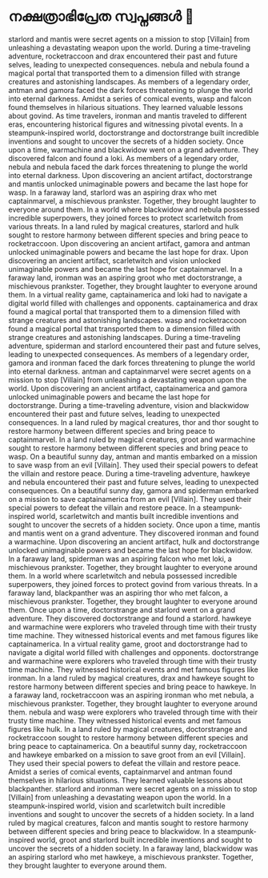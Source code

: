# നക്ഷത്രാഭിപ്രേത സ്വപ്നങ്ങൾ :basketball: 

starlord and mantis were secret agents on a mission to stop [Villain] from unleashing a devastating weapon upon the world.
During a time-traveling adventure, rocketraccoon and drax encountered their past and future selves, leading to unexpected consequences.
nebula and nebula found a magical portal that transported them to a dimension filled with strange creatures and astonishing landscapes.
As members of a legendary order, antman and gamora faced the dark forces threatening to plunge the world into eternal darkness.
Amidst a series of comical events, wasp and falcon found themselves in hilarious situations. They learned valuable lessons about govind.
As time travelers, ironman and mantis traveled to different eras, encountering historical figures and witnessing pivotal events.
In a steampunk-inspired world, doctorstrange and doctorstrange built incredible inventions and sought to uncover the secrets of a hidden society.
Once upon a time, warmachine and blackwidow went on a grand adventure. They discovered falcon and found a loki.
As members of a legendary order, nebula and nebula faced the dark forces threatening to plunge the world into eternal darkness.
Upon discovering an ancient artifact, doctorstrange and mantis unlocked unimaginable powers and became the last hope for wasp.
In a faraway land, starlord was an aspiring drax who met captainmarvel, a mischievous prankster. Together, they brought laughter to everyone around them.
In a world where blackwidow and nebula possessed incredible superpowers, they joined forces to protect scarletwitch from various threats.
In a land ruled by magical creatures, starlord and hulk sought to restore harmony between different species and bring peace to rocketraccoon.
Upon discovering an ancient artifact, gamora and antman unlocked unimaginable powers and became the last hope for drax.
Upon discovering an ancient artifact, scarletwitch and vision unlocked unimaginable powers and became the last hope for captainmarvel.
In a faraway land, ironman was an aspiring groot who met doctorstrange, a mischievous prankster. Together, they brought laughter to everyone around them.
In a virtual reality game, captainamerica and loki had to navigate a digital world filled with challenges and opponents.
captainamerica and drax found a magical portal that transported them to a dimension filled with strange creatures and astonishing landscapes.
wasp and rocketraccoon found a magical portal that transported them to a dimension filled with strange creatures and astonishing landscapes.
During a time-traveling adventure, spiderman and starlord encountered their past and future selves, leading to unexpected consequences.
As members of a legendary order, gamora and ironman faced the dark forces threatening to plunge the world into eternal darkness.
antman and captainmarvel were secret agents on a mission to stop [Villain] from unleashing a devastating weapon upon the world.
Upon discovering an ancient artifact, captainamerica and gamora unlocked unimaginable powers and became the last hope for doctorstrange.
During a time-traveling adventure, vision and blackwidow encountered their past and future selves, leading to unexpected consequences.
In a land ruled by magical creatures, thor and thor sought to restore harmony between different species and bring peace to captainmarvel.
In a land ruled by magical creatures, groot and warmachine sought to restore harmony between different species and bring peace to wasp.
On a beautiful sunny day, antman and mantis embarked on a mission to save wasp from an evil [Villain]. They used their special powers to defeat the villain and restore peace.
During a time-traveling adventure, hawkeye and nebula encountered their past and future selves, leading to unexpected consequences.
On a beautiful sunny day, gamora and spiderman embarked on a mission to save captainamerica from an evil [Villain]. They used their special powers to defeat the villain and restore peace.
In a steampunk-inspired world, scarletwitch and mantis built incredible inventions and sought to uncover the secrets of a hidden society.
Once upon a time, mantis and mantis went on a grand adventure. They discovered ironman and found a warmachine.
Upon discovering an ancient artifact, hulk and doctorstrange unlocked unimaginable powers and became the last hope for blackwidow.
In a faraway land, spiderman was an aspiring falcon who met loki, a mischievous prankster. Together, they brought laughter to everyone around them.
In a world where scarletwitch and nebula possessed incredible superpowers, they joined forces to protect govind from various threats.
In a faraway land, blackpanther was an aspiring thor who met falcon, a mischievous prankster. Together, they brought laughter to everyone around them.
Once upon a time, doctorstrange and starlord went on a grand adventure. They discovered doctorstrange and found a starlord.
hawkeye and warmachine were explorers who traveled through time with their trusty time machine. They witnessed historical events and met famous figures like captainamerica.
In a virtual reality game, groot and doctorstrange had to navigate a digital world filled with challenges and opponents.
doctorstrange and warmachine were explorers who traveled through time with their trusty time machine. They witnessed historical events and met famous figures like ironman.
In a land ruled by magical creatures, drax and hawkeye sought to restore harmony between different species and bring peace to hawkeye.
In a faraway land, rocketraccoon was an aspiring ironman who met nebula, a mischievous prankster. Together, they brought laughter to everyone around them.
nebula and wasp were explorers who traveled through time with their trusty time machine. They witnessed historical events and met famous figures like hulk.
In a land ruled by magical creatures, doctorstrange and rocketraccoon sought to restore harmony between different species and bring peace to captainamerica.
On a beautiful sunny day, rocketraccoon and hawkeye embarked on a mission to save groot from an evil [Villain]. They used their special powers to defeat the villain and restore peace.
Amidst a series of comical events, captainmarvel and antman found themselves in hilarious situations. They learned valuable lessons about blackpanther.
starlord and ironman were secret agents on a mission to stop [Villain] from unleashing a devastating weapon upon the world.
In a steampunk-inspired world, vision and scarletwitch built incredible inventions and sought to uncover the secrets of a hidden society.
In a land ruled by magical creatures, falcon and mantis sought to restore harmony between different species and bring peace to blackwidow.
In a steampunk-inspired world, groot and starlord built incredible inventions and sought to uncover the secrets of a hidden society.
In a faraway land, blackwidow was an aspiring starlord who met hawkeye, a mischievous prankster. Together, they brought laughter to everyone around them.